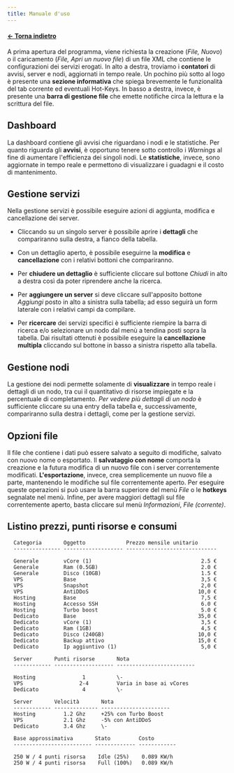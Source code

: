 ```yaml
---
title: Manuale d'uso
---
```


#### [← Torna indietro](././)

A prima apertura del programma, viene richiesta la creazione (*File,
Nuovo*) o il caricamento (*File, Apri un nuovo file*) di un file XML che
contiene le configurazioni dei servizi erogati. In alto a destra,
troviamo i **contatori** di avvisi, server e nodi, aggiornati in tempo
reale. Un pochino più sotto al logo è presente una **sezione
informativa** che spiega brevemente le funzionalità del tab corrente ed
eventuali Hot-Keys. In basso a destra, invece, è presente una **barra di
gestione file** che emette notifiche circa la lettura e la scrittura del
file.

Dashboard
---------

La dashboard contiene gli avvisi che riguardano i nodi e le statistiche.
Per quanto riguarda gli **avvisi**, è opportuno tenere sotto controllo i
*Warnings* al fine di aumentare l'efficienza dei singoli nodi. Le
**statistiche**, invece, sono aggiornate in tempo reale e permettono di
visualizzare i guadagni e il costo di mantenimento.

Gestione servizi
----------------

Nella gestione servizi è possibile eseguire azioni di aggiunta, modifica
e cancellazione dei server.

-   Cliccando su un singolo server è possibile aprire i **dettagli** che
    compariranno sulla destra, a fianco della tabella.

-   Con un dettaglio aperto, è possibile eseguirne la **modifica** e
    **cancellazione** con i relativi bottoni che compariranno.

-   Per **chiudere un dettaglio** è sufficiente cliccare sul bottone
    *Chiudi* in alto a destra così da poter riprendere anche la ricerca.

-   Per **aggiungere un server** si deve cliccare sull'apposito bottone
    *Aggiungi* posto in alto a sinistra sulla tabella; ad esso seguirà
    un form laterale con i relativi campi da compilare.

-   Per **ricercare** dei servizi specifici è sufficiente riempire la
    barra di ricerca e/o selezionare un nodo dal menù a tendina posti
    sopra la tabella. Dai risultati ottenuti è possibile eseguire la
    **cancellazione multipla** cliccando sul bottone in basso a sinistra
    rispetto alla tabella.

Gestione nodi
-------------

La gestione dei nodi permette solamente di **visualizzare** in tempo
reale i dettagli di un nodo, tra cui il quantitativo di risorse
impiegate e la percentuale di completamento. *Per vedere più dettagli di
un nodo* è sufficiente cliccare su una entry della tabella e,
successivamente, compariranno sulla destra i dettagli, come per la
gestione servizi.

Opzioni file
------------

Il file che contiene i dati può essere salvato a seguito di modifiche,
salvato con nuovo nome o esportato. Il **salvataggio con nome** comporta
la creazione e la futura modifica di un nuovo file con i server
correntemente modificati. **L'esportazione**, invece, crea semplicemente
un nuovo file a parte, mantenendo le modifiche sul file correntemente
aperto. Per eseguire queste operazioni si può usare la barra superiore
del menù *File* o le **hotkeys** segnalate nel menù. Infine, per avere
maggiori dettagli sul file correntemente aperto, basta cliccare sul menù
*Informazioni*, *File (corrente)*.

Listino prezzi, punti risorse e consumi
---------------------------------------
 
``` 
  Categoria       Oggetto             Prezzo mensile unitario
  --------------- ------------------- -----------------------------

  Generale        vCore (1)                                   2.5 €
  Generale        Ram (0.5GB)                                 2.0 €
  Generale        Disco (10GB)                                1.5 €
  VPS             Base                                        3,5 €
  VPS             Snapshot                                    2,0 €
  VPS             AntiDDoS                                   10,0 €
  Hosting         Base                                        7,5 €
  Hosting         Accesso SSH                                 6.0 €
  Hosting         Turbo boost                                 5.0 €
  Dedicato        Base                                       35,0 €
  Dedicato        vCore (1)                                   3,5 €
  Dedicato        Ram (1GB)                                   4,5 €
  Dedicato        Disco (240GB)                              10,0 €
  Dedicato        Backup attivo                              15,0 €
  Dedicato        Ip aggiuntivo (1)                           5,0 €
```

``` 
  Server       Punti risorse       Nota
  ------------ ------------------- -------------------------

  Hosting               1          \-
  VPS                  2-4         Varia in base ai vCores
  Dedicato              4          \-
```

``` 
  Server       Velocità       Nota
  ------------ -------------- ----------------------  
  Hosting         1.2 Ghz     +25% con Turbo Boost
  VPS             2.1 Ghz     -5% con AntiDDoS
  Dedicato        3.4 Ghz     \-
```

```
  Base approssimativa       Stato         Costo
  ------------------------- ------------- ------------

  250 W / 4 punti risorsa    Idle (25%)    0.089 KW/h
  250 W / 4 punti risorsa    Full (100%)   0.089 KW/h
```